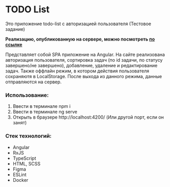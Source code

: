 # TODO List
Это приложение todo-list с авторизацией пользователя (Тестовое задание)  

**Реализацию, опубликованную на сервере, можно посмотреть [по ссылке](http://217.71.129.139:4183/)**

Представляет собой SPA приложение на Angular. На сайте реализована авторизация пользователя, сортировка задач (по id задачи, по статусу завершено/не завершено), добавление, удаление и редактирование задач. Также оффлайн режим, в котором действия пользователя сохраняютя в LocalStorage. После выхода из данного режима, данные отправляются на сервер.  


### Использование:
1. Ввести в терминале npm i
2. Ввести в терминале ng serve
3. Открыть в браузере http://localhost:4200/ (Или другой порт, если он занят)


### Стек технологий:
- Angular
- RxJS
- TypeScript
- HTML, SCSS
- Figma
- ESLint
- Docker

